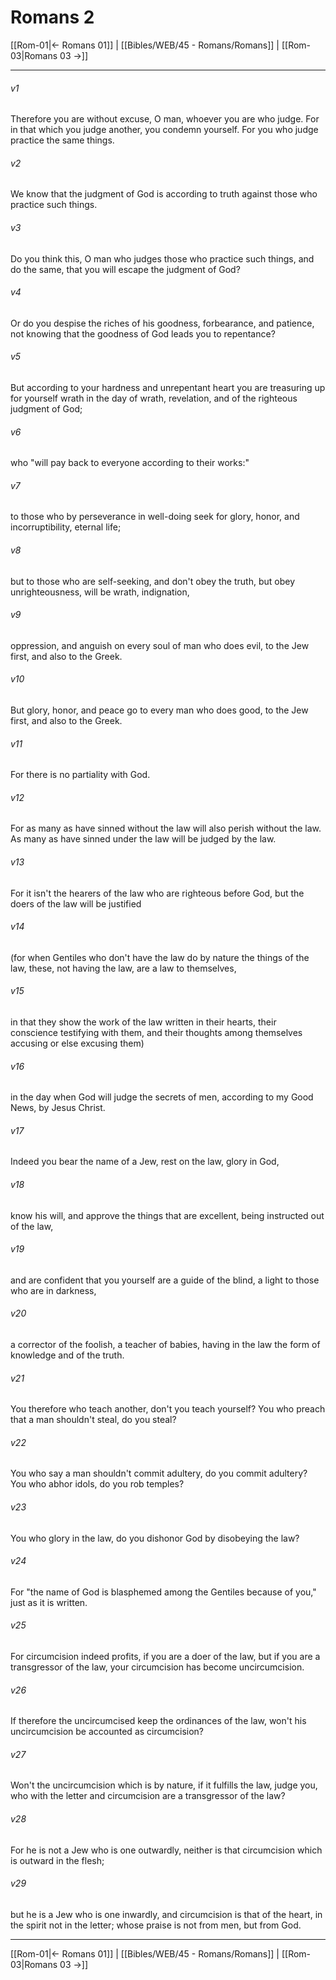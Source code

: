 # Romans 2

[[Rom-01|← Romans 01]] | [[Bibles/WEB/45 - Romans/Romans]] | [[Rom-03|Romans 03 →]]
***



###### v1 
Therefore you are without excuse, O man, whoever you are who judge. For in that which you judge another, you condemn yourself. For you who judge practice the same things. 

###### v2 
We know that the judgment of God is according to truth against those who practice such things. 

###### v3 
Do you think this, O man who judges those who practice such things, and do the same, that you will escape the judgment of God? 

###### v4 
Or do you despise the riches of his goodness, forbearance, and patience, not knowing that the goodness of God leads you to repentance? 

###### v5 
But according to your hardness and unrepentant heart you are treasuring up for yourself wrath in the day of wrath, revelation, and of the righteous judgment of God; 

###### v6 
who "will pay back to everyone according to their works:" 

###### v7 
to those who by perseverance in well-doing seek for glory, honor, and incorruptibility, eternal life; 

###### v8 
but to those who are self-seeking, and don't obey the truth, but obey unrighteousness, will be wrath, indignation, 

###### v9 
oppression, and anguish on every soul of man who does evil, to the Jew first, and also to the Greek. 

###### v10 
But glory, honor, and peace go to every man who does good, to the Jew first, and also to the Greek. 

###### v11 
For there is no partiality with God. 

###### v12 
For as many as have sinned without the law will also perish without the law. As many as have sinned under the law will be judged by the law. 

###### v13 
For it isn't the hearers of the law who are righteous before God, but the doers of the law will be justified 

###### v14 
(for when Gentiles who don't have the law do by nature the things of the law, these, not having the law, are a law to themselves, 

###### v15 
in that they show the work of the law written in their hearts, their conscience testifying with them, and their thoughts among themselves accusing or else excusing them) 

###### v16 
in the day when God will judge the secrets of men, according to my Good News, by Jesus Christ. 

###### v17 
Indeed you bear the name of a Jew, rest on the law, glory in God, 

###### v18 
know his will, and approve the things that are excellent, being instructed out of the law, 

###### v19 
and are confident that you yourself are a guide of the blind, a light to those who are in darkness, 

###### v20 
a corrector of the foolish, a teacher of babies, having in the law the form of knowledge and of the truth. 

###### v21 
You therefore who teach another, don't you teach yourself? You who preach that a man shouldn't steal, do you steal? 

###### v22 
You who say a man shouldn't commit adultery, do you commit adultery? You who abhor idols, do you rob temples? 

###### v23 
You who glory in the law, do you dishonor God by disobeying the law? 

###### v24 
For "the name of God is blasphemed among the Gentiles because of you,"  just as it is written. 

###### v25 
For circumcision indeed profits, if you are a doer of the law, but if you are a transgressor of the law, your circumcision has become uncircumcision. 

###### v26 
If therefore the uncircumcised keep the ordinances of the law, won't his uncircumcision be accounted as circumcision? 

###### v27 
Won't the uncircumcision which is by nature, if it fulfills the law, judge you, who with the letter and circumcision are a transgressor of the law? 

###### v28 
For he is not a Jew who is one outwardly, neither is that circumcision which is outward in the flesh; 

###### v29 
but he is a Jew who is one inwardly, and circumcision is that of the heart, in the spirit not in the letter; whose praise is not from men, but from God.

***
[[Rom-01|← Romans 01]] | [[Bibles/WEB/45 - Romans/Romans]] | [[Rom-03|Romans 03 →]]

